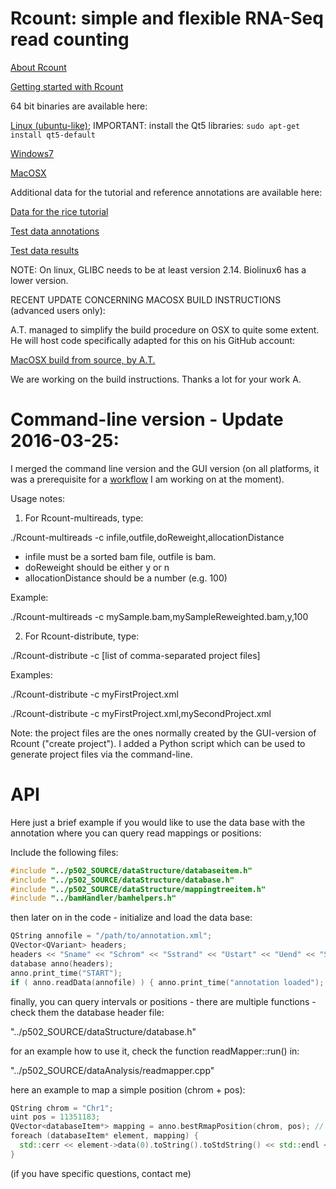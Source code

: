 Rcount: simple and flexible RNA-Seq read counting
======

[About Rcount](http://dx.doi.org/10.1093/bioinformatics/btu680)

[Getting started with Rcount](https://github.com/MWSchmid/Rcount/blob/master/other/Rcount_user_guide.pdf?raw=true)

64 bit binaries are available here:

[Linux (ubuntu-like)](https://github.com/MWSchmid/Rcount/blob/master/other/linux_64bit.zip?raw=true); IMPORTANT: install the Qt5 libraries: `sudo apt-get install qt5-default`

[Windows7](https://github.com/MWSchmid/Rcount/blob/master/other/windows_64bit.zip?raw=true)

[MacOSX](https://github.com/MWSchmid/Rcount/blob/master/other/mac_64bit.zip?raw=true)

Additional data for the tutorial and reference annotations are available here:

[Data for the rice tutorial](http://www.botinst.uzh.ch/static/rcount/rice_tutorial.zip)

[Test data annotations](http://www.botinst.uzh.ch/static/rcount/test_data_annotations.zip)

[Test data results](http://www.botinst.uzh.ch/static/rcount/test_data_results.zip)

NOTE: On linux, GLIBC needs to be at least version 2.14. Biolinux6 has a lower version.

RECENT UPDATE CONCERNING MACOSX BUILD INSTRUCTIONS (advanced users only):

A.T. managed to simplify the build procedure on OSX to quite some extent. He will host code specifically adapted for this on his GitHub account:

[MacOSX build from source, by A.T.](https://github.com/axtu/Rcount)

We are working on the build instructions. Thanks a lot for your work A.

# Command-line version - Update 2016-03-25:

I merged the command line version and the GUI version (on all platforms, it was a prerequisite for a [workflow](https://github.com/MWSchmid/RNAseq_protocol) I am working on at the moment).

Usage notes:

1) For Rcount-multireads, type:

./Rcount-multireads -c infile,outfile,doReweight,allocationDistance
- infile must be a sorted bam file, outfile is bam.
- doReweight should be either y or n
- allocationDistance should be a number (e.g. 100)

Example:

./Rcount-multireads -c mySample.bam,mySampleReweighted.bam,y,100

2) For Rcount-distribute, type:

./Rcount-distribute -c [list of comma-separated project files]

Examples:

./Rcount-distribute -c myFirstProject.xml

./Rcount-distribute -c myFirstProject.xml,mySecondProject.xml

Note:
the project files are the ones normally created by the GUI-version of Rcount ("create project"). I added a Python script which can be used to generate project files via the command-line.

# API

Here just a brief example if you would like to use the data base with the annotation where you can query read mappings or positions:

Include the following files:

```c++
#include "../p502_SOURCE/dataStructure/databaseitem.h"
#include "../p502_SOURCE/dataStructure/database.h"
#include "../p502_SOURCE/dataStructure/mappingtreeitem.h"
#include "../bamHandler/bamhelpers.h"
```

then later on in the code - initialize and load the data base:

```c++
QString annofile = "/path/to/annotation.xml";
QVector<QVariant> headers;
headers << "Sname" << "Schrom" << "Sstrand" << "Ustart" << "Uend" << "Sfeature" << "SassembledFeature" << "Upriority";
database anno(headers);
anno.print_time("START");
if ( anno.readData(annofile) ) { anno.print_time("annotation loaded"); }
```

finally, you can query intervals or positions - there are multiple functions - check them the database header file:

"../p502_SOURCE/dataStructure/database.h"

for an example how to use it, check the function readMapper::run() in:

"../p502_SOURCE/dataAnalysis/readmapper.cpp"

here an example to map a simple position (chrom + pos):

```c++
QString chrom = "Chr1";
uint pos = 11351183;
QVector<databaseItem*> mapping = anno.bestRmapPosition(chrom, pos); // note that there are also functions which fill in pre-allocated vectors - if you like to avoid the return-by-value
foreach (databaseItem* element, mapping) {
  std::cerr << element->data(0).toString().toStdString() << std::endl << std::flush;
}
```
(if you have specific questions, contact me)






